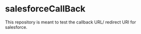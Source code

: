 # salesforceCallBack
This repository is meant to test the callback URL/ redirect URI for salesforce.
